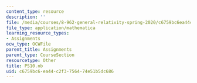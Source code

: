 ```yaml
---
content_type: resource
description: ''
file: /media/courses/8-962-general-relativity-spring-2020/c6759bc6ea44c2f3756474e51b5dc686_PS10.nb
file_type: application/mathematica
learning_resource_types:
- Assignments
ocw_type: OCWFile
parent_title: Assignments
parent_type: CourseSection
resourcetype: Other
title: PS10.nb
uid: c6759bc6-ea44-c2f3-7564-74e51b5dc686
---
```

